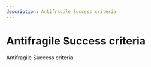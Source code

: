 ```yaml
---
description: Antifragile Success criteria
---
```


# Antifragile Success criteria

Antifragile Success criteria
